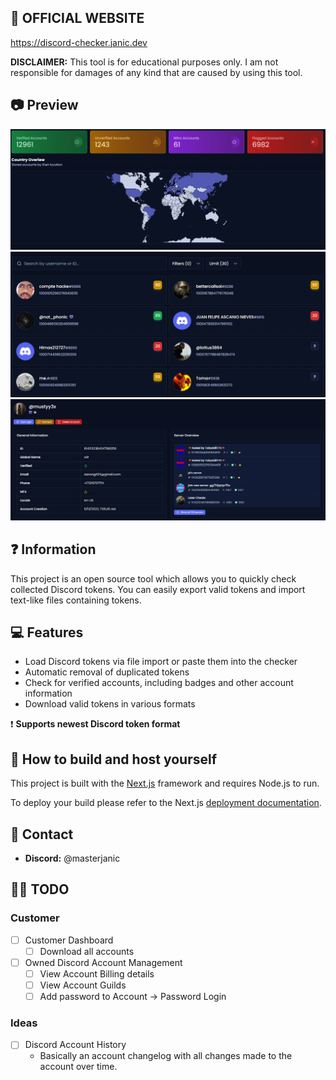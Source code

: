 ## 🔴 OFFICIAL WEBSITE
https://discord-checker.janic.dev

**DISCLAIMER:** This tool is for educational purposes only. I am not responsible for damages of any kind that are caused by using this tool.

## 📷 Preview
![Dashboard](/public/images/demo/dashboard.png)
![Accounts](/public/images/demo/accounts.png)
![Account View](/public/images/demo/account_view.png)

## ❓ Information
This project is an open source tool which allows you to quickly check collected Discord tokens. You can easily export valid tokens and import text-like files containing tokens.

## 💻 Features
- Load Discord tokens via file import or paste them into the checker
- Automatic removal of duplicated tokens
- Check for verified accounts, including badges and other account information
- Download valid tokens in various formats

❗ **Supports newest Discord token format**

## 🔨 How to build and host yourself
This project is built with the [Next.js](https://nextjs.org/) framework and requires Node.js to run.

To deploy your build please refer to the Next.js [deployment documentation](https://nextjs.org/docs/app/building-your-application/deploying).

## 📝 Contact
- **Discord:** @masterjanic

## 🧑‍💻 TODO

### Customer
- [ ] Customer Dashboard
  - [ ] Download all accounts
- [ ] Owned Discord Account Management
  -  [ ] View Account Billing details
  -  [ ] View Account Guilds
  -  [ ] Add password to Account -> Password Login

### Ideas
- [ ] Discord Account History 
  - Basically an account changelog with all changes made to the account over time.